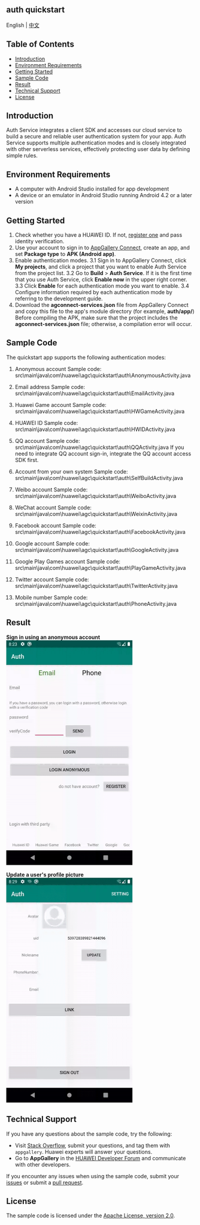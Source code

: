 ## auth quickstart

English | [中文](https://github.com/AppGalleryConnect/agc-demos/tree/main/Android/agc-authservice-demo-java/blob/master/README_ZH.md)

## Table of Contents

 * [Introduction](#introduction)
 * [Environment Requirements](#environment-requirements)
 * [Getting Started](#getting-started)
 * [Sample Code](#sample-Code)
 * [Result](#result)
 * [Technical Support](#technical-support)
 * [License](#license)

## Introduction
Auth Service integrates a client SDK and accesses our cloud service to build a secure and reliable user authentication system for your app.
Auth Service supports multiple authentication modes and is closely integrated with other serverless services, effectively protecting user data by defining simple rules.

## Environment Requirements
* A computer with Android Studio installed for app development
* A device or an emulator in Android Studio running Android 4.2 or a later version
	
## Getting Started
1. Check whether you have a HUAWEI ID. If not, [register one](https://developer.huawei.com/consumer/en/doc/start/registration-and-verification-0000001053628148) and pass identity verification.
2. Use your account to sign in to [AppGallery Connect](https://developer.huawei.com/consumer/en/service/josp/agc/index.html#/), create an app, and set **Package type** to **APK (Android app)**.
3. Enable authentication modes.
3.1 Sign in to AppGallery Connect, click **My projects**, and click a project that you want to enable Auth Service from the project list.
3.2 Go to **Build** > **Auth Service**. If it is the first time that you use Auth Service, click **Enable now** in the upper right corner.
3.3 Click **Enable** for each authentication mode you want to enable.
3.4 Configure information required by each authentication mode by referring to the development guide.
4. Download the **agconnect-services.json** file from AppGallery Connect and copy this file to the app's module directory (for example, **auth/app/**)
Before compiling the APK, make sure that the project includes the **agconnect-services.json** file; otherwise, a compilation error will occur.

## Sample Code
The quickstart app supports the following authentication modes:
1. Anonymous account
Sample code: src\main\java\com\huawei\agc\quickstart\auth\AnonymousActivity.java

2. Email address
Sample code: src\main\java\com\huawei\agc\quickstart\auth\EmailActivity.java

3. Huawei Game account
Sample code: src\main\java\com\huawei\agc\quickstart\auth\HWGameActivity.java

4. HUAWEI ID
Sample code: src\main\java\com\huawei\agc\quickstart\auth\HWIDActivity.java

5. QQ account
Sample code: src\main\java\com\huawei\agc\quickstart\auth\QQActivity.java
If you need to integrate QQ account sign-in, integrate the QQ account access SDK first.

6. Account from your own system
Sample code: src\main\java\com\huawei\agc\quickstart\auth\SelfBuildActivity.java

7. Weibo account
Sample code: src\main\java\com\huawei\agc\quickstart\auth\WeiboActivity.java

8. WeChat account
Sample code: src\main\java\com\huawei\agc\quickstart\auth\WeixinActivity.java

9. Facebook account
Sample code: src\main\java\com\huawei\agc\quickstart\auth\FacebookActivity.java

10. Google account
Sample code: src\main\java\com\huawei\agc\quickstart\auth\GoogleActivity.java

11. Google Play Games account
Sample code: src\main\java\com\huawei\agc\quickstart\auth\PlayGameActivity.java

12. Twitter account
Sample code: src\main\java\com\huawei\agc\quickstart\auth\TwitterActivity.java

13. Mobile number
Sample code: src\main\java\com\huawei\agc\quickstart\auth\PhoneActivity.java


## Result
**Sign in using an anonymous account**</br>
<img src="images/login_anonymous.gif" alt="login_anonymous" height="600"/>

**Update a user's profile picture**</br>
<img src="images/update_name.gif" alt="update_name" height="600"/>

## Technical Support
If you have any questions about the sample code, try the following:
- Visit [Stack Overflow](https://stackoverflow.com/questions/tagged/appgallery-connect), submit your questions, and tag them with `appgallery`. Huawei experts will answer your questions.
- Go to **AppGallery** in the [HUAWEI Developer Forum](https://forums.developer.huawei.com/forumPortal/en/home?fid=0101188387844930001) and communicate with other developers.

If you encounter any issues when using the sample code, submit your [issues](https://github.com/AppGalleryConnect/agc-android-demos/issues) or submit a [pull request](https://github.com/AppGalleryConnect/agc-android-demos/pulls).

## License
The sample code is licensed under the [Apache License, version 2.0](https://www.apache.org/licenses/LICENSE-2.0).